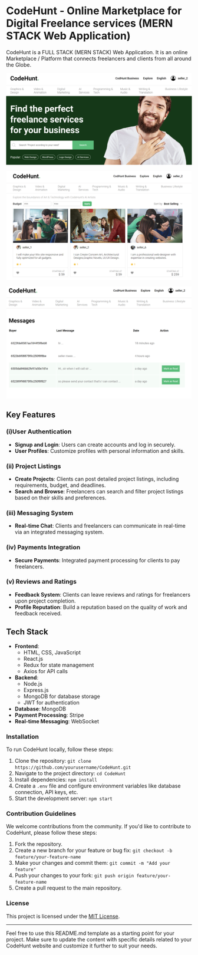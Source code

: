 # CodeHunt - Online Marketplace for Digital Freelance services (MERN STACK Web Application)

CodeHunt is a FULL STACK (MERN STACK) Web Application. 
It is an online Marketplace / Platform that connects freelancers and clients from all around the Globe.

![CodeHunt ](./assets/img1.png?raw=true " CodeHunt ")

![CodeHunt](./assets/img3.png?raw=true " CodeHunt ")

![CodeHunt](./assets/img4.png?raw=true " CodeHunt ")

## Key Features

### (i)User Authentication

- **Signup and Login**: Users can create accounts and log in securely.
- **User Profiles**: Customize profiles with personal information and skills.

### (ii) Project Listings

- **Create Projects**: Clients can post detailed project listings, including requirements, budget, and deadlines.
- **Search and Browse**: Freelancers can search and filter project listings based on their skills and preferences.

### (iii) Messaging System

- **Real-time Chat**: Clients and freelancers can communicate in real-time via an integrated messaging system.

### (iv) Payments Integration

- **Secure Payments**: Integrated payment processing for clients to pay freelancers.

### (v) Reviews and Ratings

- **Feedback System**: Clients can leave reviews and ratings for freelancers upon project completion.
- **Profile Reputation**: Build a reputation based on the quality of work and feedback received.


##  Tech Stack

- **Frontend**: 
  - HTML, CSS, JavaScript
  - React.js
  - Redux for state management
  - Axios for API calls
- **Backend**:
  - Node.js
  - Express.js
  - MongoDB for database storage
  - JWT for authentication
- **Database**: MongoDB
- **Payment Processing**: Stripe 
- **Real-time Messaging**: WebSocket 

###  Installation

To run CodeHunt locally, follow these steps:

1. Clone the repository: `git clone https://github.com/yourusername/CodeHunt.git`
2. Navigate to the project directory: `cd CodeHunt`
3. Install dependencies: `npm install`
4. Create a `.env` file and configure environment variables like database connection, API keys, etc.
5. Start the development server: `npm start`

###  Contribution Guidelines

We welcome contributions from the community. If you'd like to contribute to CodeHunt, please follow these steps:

1. Fork the repository.
2. Create a new branch for your feature or bug fix: `git checkout -b feature/your-feature-name`
3. Make your changes and commit them: `git commit -m "Add your feature"`
4. Push your changes to your fork: `git push origin feature/your-feature-name`
5. Create a pull request to the main repository.

###  License

This project is licensed under the [MIT License](LICENSE).

---

Feel free to use this README.md template as a starting point for your project. Make sure to update the content with specific details related to your CodeHunt website and customize it further to suit your needs.

